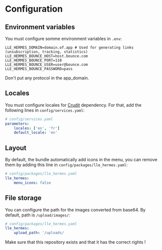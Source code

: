 # Configuration

## Environment variables

You must configure somme environment variables in `.env`:

```dotenv
LLE_HERMES_DOMAIN=domain.of.app # Used for generating links (unsubscription, tracking, statistics)
LLE_HERMES_BOUNCE_HOST=host.bounce.com
LLE_HERMES_BOUNCE_PORT=110
LLE_HERMES_BOUNCE_USER=user@bounce.com
LLE_HERMES_BOUNCE_PASSWORD=pass
```
Don't put any protocol in the app_domain.

## Locales

You must configure locales for [Crudit](https://github.com/2lenet/CruditBundle) dependency. For that, add the following lines in `config/services.yaml`:

```yaml
# config/services.yaml
parameters:
    locales: ['en', 'fr']
    default_locale: 'en'
```

## Layout

By default, the bundle automatically add icons in the menu, you can remove them by adding this line in `config/packages/lle_hermes.yaml`:

```yaml
# config/packages/lle_hermes.yaml
lle_hermes:
    menu_icons: false
```

## File storage

You can configure the path for the images converted from base64. By default, path is `/upload/images/`:

```yaml
# config/packages/lle_hermes.yaml
lle_hermes:
    upload_path: '/uploads/
```

Make sure that this repository exists and that it has the correct rights !

